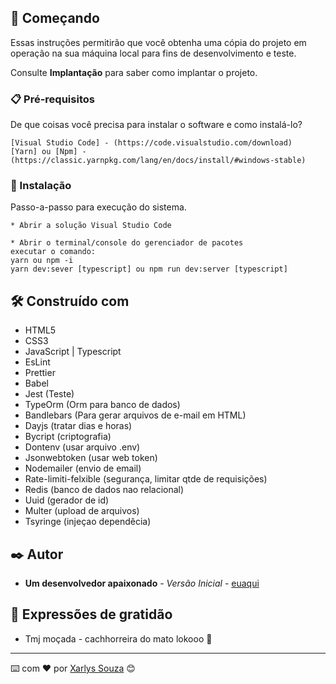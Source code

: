 
## 🚀 Começando

Essas instruções permitirão que você obtenha uma cópia do projeto em operação na sua máquina local para fins de desenvolvimento e teste.

Consulte **Implantação** para saber como implantar o projeto.

### 📋 Pré-requisitos

De que coisas você precisa para instalar o software e como instalá-lo?

```
[Visual Studio Code] - (https://code.visualstudio.com/download)
[Yarn] ou [Npm] - (https://classic.yarnpkg.com/lang/en/docs/install/#windows-stable)
```

### 🔧 Instalação

Passo-a-passo para execução do sistema.

```
* Abrir a solução Visual Studio Code

* Abrir o terminal/console do gerenciador de pacotes
executar o comando:
yarn ou npm -i
yarn dev:sever [typescript] ou npm run dev:server [typescript]
```

## 🛠️ Construído com

* HTML5
* CSS3
* JavaScript | Typescript
* EsLint
* Prettier
* Babel
* Jest (Teste)
* TypeOrm (Orm para banco de dados)
* Bandlebars (Para gerar arquivos de e-mail em HTML)
* Dayjs (tratar dias e horas)
* Bycript (criptografia)
* Dontenv (usar arquivo .env)
* Jsonwebtoken (usar web token)
* Nodemailer (envio de email)
* Rate-limiti-felxible (segurança, limitar qtde de requisições)
* Redis (banco de dados nao relacional)
* Uuid (gerador de id)
* Multer (upload de arquivos)
* Tsyringe (injeçao dependêcia)

## ✒️ Autor

* **Um desenvolvedor apaixonado** - *Versão Inicial* - [euaqui](https://github.com/xarlys)

## 🎁 Expressões de gratidão

* Tmj moçada - cachhorreira do mato lokooo 📢

---
⌨️ com ❤️ por [Xarlys Souza](https://github.com/xarlys) 😊
